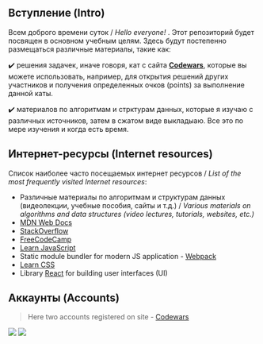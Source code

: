## Вступление (Intro)
Всем доброго времени суток / *Hello everyone!* . Этот репозиторий будет посвящен в основном учебным целям. 
Здесь будут постепенно размещаться различные материалы, такие как:

✔️ решения задачек, иначе говоря, кат с сайта [**Codewars**](https://www.codewars.com/), которые вы можете использовать, например, для открытия решений других участников и получения определенных очков (points) за выполнение данной каты.

✔️ материалов по алгоритмам и стрктурам данных, которые я изучаю с различных источников, затем в сжатом виде выкладыаю. Все это по мере изучения и когда есть время.

## Интернет-ресурсы (Internet resources)
Список наиболее часто посещаемых интернет ресурсов / *List of the most frequently visited Internet resources*:
* Различные материалы по алгоритмам и структурам данных (видеолекции, учебные пособия, сайты и т.д.) / *Various materials on algorithms and data structures (video lectures, tutorials, websites, etc.)*
* [MDN Web Docs](https://developer.mozilla.org/)
* [StackOverflow](https://stackoverflow.com/)
* [FreeCodeCamp](https://www.freecodecamp.org/)
* [Learn JavaScript](https://javascript.info/)
* Static module bundler for modern JS application - [Webpack](https://webpack.js.org/)
* [Learn CSS](https://web.dev/learn/css/)
* Library [React](https://ru.reactjs.org/) for building user interfaces (UI)

<!-- ## Stats
![GitHub stats](https://github-readme-stats.vercel.app/api?username=InGodWeTrustt&hide=contribs,prs&show_icons=true&theme=yeblu&border_radius=25) -->

## Аккаунты (Accounts)
> Here two accounts registered on site -  [Codewars](https://www.codewars.com/dashboard)

![](https://www.codewars.com/users/InGodWeTrustt/badges/large)
![](https://www.codewars.com/users/y4y4/badges/large)

<!--
КРАТКИЙ СПРАВОЧНИК по оформлению файлов markdown:
* - по сути представляют собой списки
#  Заголовок первого уровня #

Ниже представлен какой - то код на js, к примеру:
```js
const tmp = []
```

# Заголовок первого уровня
## Заголовок второго уровня
### Заголовок третьего уровня
###### Заголовок шестого уровня 
**текст**

Для создания таблицы:
| First Header  | Second Header |
| ------------- | ------------- |
| Content Cell  | Content Cell  |
| Content Cell  | Content Cell  |

Знак '>'  - для обозначения цитаты первого уровня, '>>' - второго уровня.
> **Note**
> This is a note

> **Warning**
> This is a warning

->
